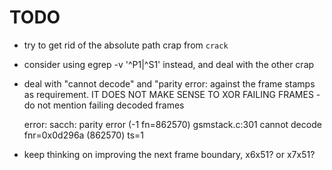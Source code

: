 # TODO

- try to get rid of the absolute path crap from `crack`
- consider using egrep -v '^P1|^S1' instead, and deal with the other crap
- deal with "cannot decode" and "parity error: against the frame stamps as requirement.  IT DOES NOT MAKE SENSE TO XOR FAILING FRAMES - do not mention failing decoded frames

	error: sacch: parity error (-1 fn=862570)
	gsmstack.c:301 cannot decode fnr=0x0d296a (862570) ts=1

- keep thinking on improving the next frame boundary, x6x51? or x7x51?

